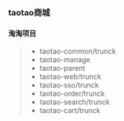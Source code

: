### taotao商城

#### 淘淘项目
> * taotao-common/trunck
> * taotao-manage
> * taotao-parent
> * taotao-web/trunck
> * taotao-sso/trunck
> * taotao-order/trunck
> * taotao-search/trunck
> * taotao-cart/trunck
